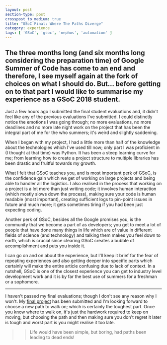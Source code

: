 ```yaml
---
layout: post
section-type: post
crosspost_to_medium: true
title: "GSoC Final: Where The Paths Diverge"
category: experience
tags: [ 'GSoC', 'gsoc', 'nephos', 'automation' ]
---
```

The three months long (and six months long considering the preparation time) of Google Summer of Code has come to an end and therefore,
I see myself again at the fork of choices on what I should do. But... before getting on to that part I would like to summarise my experience as a GSoC 2018 student.
---
Just a few hours ago I submitted the final student evaluations and, it didn't feel like any of the previous evaluations I've submitted.
I could distinctly notice the emotions I was going through; no more evaluations, no more deadlines and no more late night work on the 
project that has been the integral part of me for the who summers; it's weird and slightly saddening.

When I began with my project, I had a little more than half of the knowledge about the technologies which I've used till now; only part I was
proficient in (I thought at that time) was Python. It has been a steep learning curve for me; from learning how to create a project structure to
multiple libraries has been drastic and fruitful towards my growth.

What I felt that GSoC teaches you, and is most important perk of GSoC, is the confidence gain which we get of working on large projects and
being able to handler all the logistics. I also realised in the process that working on a project is a lot more than just writing code; it involves
human interaction (which mostly slows down the process), making sure your code is human readable (most important), creating sufficient logs to 
pin-point issues in future and much more; it gets sometimes tiring if you had been just expecting coding.

Another perk of GSoC, besides all the Google promises you, is the community that we become a part of as developers; you get to meet a lot of
people that have done many things in life which are of value in different fields of science (and technology) and talking them makes you feel
down to earth, which is crucial since clearing GSoC creates a bubble of accomplishment and puts you inside it.

I can go on and on about the experience, but I'll keep it brief for the fear of repeating experiences and also getting deeper into specific
parts which certainly will make the entire article confusing due to lack of context. In a nutshell, GSoC is one of the closest experience you can
get to industry level development work and it is by far the best use of summers for a freshman or a sophomore.

---
I haven't passed my final evaluations; though I don't see any reason why I won't. My [final project](https://www.ccextractor.org/public:gsoc:2018:thealphadollar) has been submitted and I'm looking forward to choose a new path
to walk on; which is certainly the toughest part. Once you know where to walk on, it's just the hardwork required to keep on moving, but choosing the path and then making sure 
you don't regret it later is tough and worst part is you might realise it too late.

>> Life would have been simple, but boring, had paths been leading to dead ends!